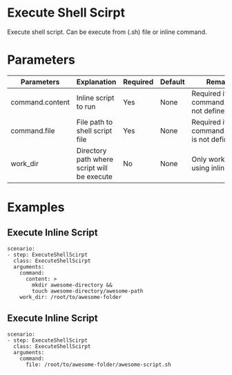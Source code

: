 # Execute Shell Scirpt
Execute shell script. Can be execute from (.sh) file or inline command.

# Parameters
|Parameters|Explanation|Required|Default|Remarks|
|----------|-----------|--------|-------|-------|
|command.content|Inline script to run|Yes|None|Required if command.file is not defined|
|command.file|File path to shell script file|Yes|None|Required if command.content is not defined|
|work_dir|Directory path where script will be execute|No|None|Only work when using inline script|

# Examples
## Execute Inline Script
```
scenario:
- step: ExecuteShellScirpt
  class: ExecuteShellScirpt
  arguments:
    command:
      content: >
        mkdir awesome-directory &&
        touch awesome-directory/awesome-path
    work_dir: /root/to/awesome-folder    
```

## Execute Inline Script
```
scenario:
- step: ExecuteShellScirpt
  class: ExecuteShellScirpt
  arguments:
    command:
      file: /root/to/awesome-folder/awesome-script.sh
```